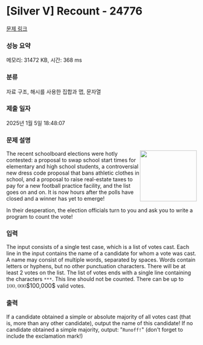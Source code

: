 # [Silver V] Recount - 24776 

[문제 링크](https://www.acmicpc.net/problem/24776) 

### 성능 요약

메모리: 31472 KB, 시간: 368 ms

### 분류

자료 구조, 해시를 사용한 집합과 맵, 문자열

### 제출 일자

2025년 1월 5일 18:48:07

### 문제 설명

<p><img alt="" src="https://upload.acmicpc.net/f71c5cbd-217b-4c62-9016-18f162ad2e89/-/preview/" style="width: 150px; height: 135px; float: right;">The recent schoolboard elections were hotly contested: a proposal to swap school start times for elementary and high school students, a controversial new dress code proposal that bans athletic clothes in school, and a proposal to raise real-estate taxes to pay for a new football practice facility, and the list goes on and on. It is now hours after the polls have closed and a winner has yet to emerge! </p>

<p>In their desperation, the election officials turn to you and ask you to write a program to count the vote!</p>

### 입력 

 <p>The input consists of a single test case, which is a list of votes cast. Each line in the input contains the name of a candidate for whom a vote was cast.  A name may consist of multiple words, separated by spaces. Words contain letters or hyphens, but no other punctuation characters.  There will be at least 2 votes on the list. The list of votes ends with a single line containing the characters <code>***</code>. This line should not be counted.  There can be up to <mjx-container class="MathJax" jax="CHTML" style="font-size: 109%; position: relative;"><mjx-math class="MJX-TEX" aria-hidden="true"><mjx-mn class="mjx-n"><mjx-c class="mjx-c31"></mjx-c><mjx-c class="mjx-c30"></mjx-c><mjx-c class="mjx-c30"></mjx-c></mjx-mn><mjx-mo class="mjx-n"><mjx-c class="mjx-c2C"></mjx-c></mjx-mo><mjx-mn class="mjx-n" space="2"><mjx-c class="mjx-c30"></mjx-c><mjx-c class="mjx-c30"></mjx-c><mjx-c class="mjx-c30"></mjx-c></mjx-mn></mjx-math><mjx-assistive-mml unselectable="on" display="inline"><math xmlns="http://www.w3.org/1998/Math/MathML"><mn>100</mn><mo>,</mo><mn>000</mn></math></mjx-assistive-mml><span aria-hidden="true" class="no-mathjax mjx-copytext">$100,000$</span></mjx-container> valid votes.</p>

### 출력 

 <p>If a candidate obtained a simple or absolute majority of all votes cast (that is, more than any other candidate), output the name of this candidate! If no candidate obtained a simple majority, output: "<code>Runoff!</code>" (don't forget to include the exclamation mark!)</p>

